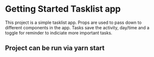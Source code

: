 # Getting Started Tasklist app
This project is a simple tasklist app. Props are used to pass down to different components in the app. Tasks save the activity, day/time and a toggle for reminder to indiciate more important tasks.
## Project can be run via yarn start


